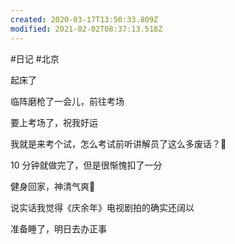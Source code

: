 ```yaml
---
created: 2020-03-17T13:50:33.809Z
modified: 2021-02-02T08:37:13.518Z
---
```

#日记 #北京
<!-- @timer "date":"Wed Jan 15 2020 08:56:41 GMT+0800 (CST)" -->
起床了
<!-- @timer "date":"Wed Jan 15 2020 10:48:10 GMT+0800 (CST)","duration":"about 2 hours" -->

临阵磨枪了一会儿，前往考场

<!-- @timer "date":"Wed Jan 15 2020 12:35:55 GMT+0800 (CST)","duration":"about 2 hours" -->

要上考场了，祝我好运

<!-- @timer "date":"Wed Jan 15 2020 13:14:45 GMT+0800 (CST)","duration":"39 minutes" -->

我就是来考个试，怎么考试前听讲解员了这么多废话？:new_moon_with_face:

<!-- @timer "date":"Wed Jan 15 2020 14:05:52 GMT+0800 (CST)","duration":"about 1 hour" -->

10 分钟就做完了，但是很惭愧扣了一分

<!-- @timer "date":"Wed Jan 15 2020 18:10:12 GMT+0800 (CST)","duration":"about 4 hours" -->

健身回家，神清气爽:full_moon_with_face:

<!-- @timer "date":"Wed Jan 15 2020 21:24:09 GMT+0800 (CST)","duration":"about 3 hours" -->

说实话我觉得《庆余年》电视剧拍的确实还阔以

<!-- @timer "date":"Wed Jan 15 2020 22:45:54 GMT+0800 (CST)","duration":"about 1 hour" -->

准备睡了，明日去办正事
